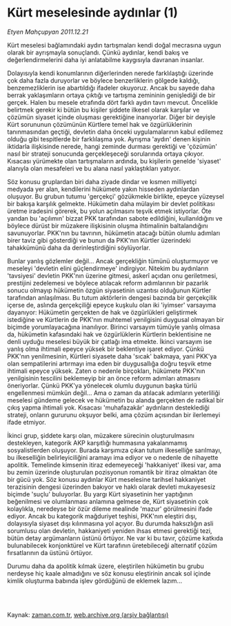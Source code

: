 # Kürt meselesinde aydınlar (1)

*Etyen Mahçupyan 2011.12.21*

<td class="columnist-detail">
<p>Kürt meselesi bağlamındaki aydın tartışmaları kendi doğal mecrasına uygun olarak bir ayrışmayla sonuçlandı. Çünkü aydınlar, kendi bakış ve değerlendirmelerini daha iyi anlatabilme kaygısıyla davranan insanlar.</p>
<p>
<div id="haberMetinDiv">
<p>Dolayısıyla kendi konumlarının diğerlerinden nerede farklılaştığı üzerinde çok daha fazla duruyorlar ve böylece benzerliklerin gölgede kaldığı, benzemezliklerin ise abartıldığı ifadeler okuyoruz. Ancak bu sayede daha berrak yaklaşımların ortaya çıktığı ve tartışma zemininin genişlediği de bir gerçek. Halen bu mesele etrafında dört farklı aydın tavrı mevcut. Öncelikle belirtmek gerekir ki bütün bu kişiler şiddete ilkesel olarak karşılar ve çözümün siyaset içinde oluşması gerektiğine inanıyorlar. Diğer bir deyişle Kürt sorununun çözümünün Kürtlere temel hak ve özgürlüklerinin tanınmasından geçtiği, devletin daha önceki uygulamalarının kabul edilemez olduğu gibi tespitlerde bir farklılaşma yok. Ayrışma 'aydın' denen kişinin iktidarla ilişkisinde nerede, hangi zeminde durması gerektiği ve 'çözümün' nasıl bir strateji sonucunda gerçekleşeceği sorularında ortaya çıkıyor. Kısacası yürümekte olan tartışmaların ardında, bu kişilerin genelde 'siyaset' alanıyla olan mesafeleri ve bu alana nasıl yaklaştıkları yatıyor.
<p>Söz konusu gruplardan biri daha ziyade dindar ve kısmen milliyetçi medyada yer alan, kendilerini hükümete yakın hisseden aydınlardan oluşuyor. Bu grubun tutumu 'gerçekçi' gözükmekle birlikte, epeyce yüzeysel bir bakışa karşılık gelmekte. Hükümetin daha mülayim bir devlet politikası üretme iradesini görerek, bu yolun açılmasını teşvik etmek istiyorlar. Öte yandan bu 'açılımın' bizzat PKK tarafından sabote edildiğini, kullanıldığını ve böylece dürüst bir müzakere ilişkisinin oluşma ihtimalinin baltalandığını savunuyorlar. PKK'nın bu tavrının, hükümetin atacağı bütün olumlu adımları birer taviz gibi gösterdiği ve bunun da PKK'nın Kürtler üzerindeki tahakkümünü daha da derinleştirdiğini söylüyorlar.
<p>Bunlar yanlış gözlemler değil... Ancak gerçekliğin tümünü oluşturmuyor ve meseleyi 'devletin elini güçlendirmeye' indirgiyor. Nitekim bu aydınların 'tavsiyesi' devletin PKK'nın üzerine gitmesi, askerî açıdan onu geriletmesi, prestijini zedelemesi ve böylece atılacak reform adımlarının bir pazarlık sonucu olmayıp hükümetin özgün siyasetinin uzantısı olduğunun Kürtler tarafından anlaşılması. Bu tutum aktörlerin dengesi bazında bir gerçekçilik içerse de, aslında gerçekçiliği epeyce kuşkulu olan iki 'iyimser' varsayıma dayanıyor: Hükümetin gerçekten de hak ve özgürlükleri geliştirmek istediğine ve Kürtlerin de PKK'nın muhtemel yenilgisini duygusal olmayan bir biçimde yorumlayacağına inanılıyor. Birinci varsayım tümüyle yanlış olmasa da, hükümetin kafasındaki hak ve özgürlüklerin Kürtlerin beklentisine ne denli uyduğu meselesi büyük bir çatlağı ima etmekte. İkinci varsayım ise yanlış olma ihtimali epeyce yüksek bir beklentiye işaret ediyor. Çünkü PKK'nın yenilmesinin, Kürtleri siyasete daha 'sıcak' bakmaya, yani PKK'ya olan sempatilerini artırmayı ima eden bir duygusallığa doğru teşvik etme ihtimali epeyce yüksek. Zaten o nedenle birçokları, hükümete PKK'nın yenilgisinin tescilini beklemeyip bir an önce reform adımları atmasını öneriyorlar. Çünkü PKK'ya yönelecek olumlu duygunun başka türlü engellenmesi mümkün değil... Ama o zaman da atılacak adımların yeterliliği meselesi gündeme gelecek ve hükümetin bu alanda gerçekten de radikal bir çıkış yapma ihtimali yok. Kısacası 'muhafazakâr' aydınların desteklediği strateji, onların gururunu okşuyor belki, ama çözüm açısından bir ilerlemeyi ifade etmiyor.
<p>İkinci grup, şiddete karşı olan, müzakere sürecinin oluşturulmasını destekleyen, kategorik AKP karşıtlığı hummasına yakalanmamış sosyalistlerden oluşuyor. Burada karşımıza çıkan tutum ilkeselliğe sarılmayı, bu ilkeselliğin belirleyiciliğini aramayı ima ediyor ve o nedenle de nihayette apolitik. Temelinde kimsenin itiraz edemeyeceği 'hakkaniyet' ilkesi var, ama bu zemin üzerinde oluşturulan pozisyonun romantik bir itiraz olmaktan öte bir gücü yok. Söz konusu aydınlar Kürt meselesine tarihsel hakkaniyet terazisinin dengesi üzerinden bakıyor ve haklı olarak devleti mukayesesiz biçimde 'suçlu' buluyorlar. Bu yargı Kürt siyasetinin her yaptığının beğenilmesi ve olumlanması anlamına gelmese de, Kürt siyasetinin çok kolaylıkla, neredeyse bir özür dileme mealinde 'mazur' görülmesini ifade ediyor. Ancak bu kategorik mağduriyet teşhisi, PKK'nın eleştiri dışı, dolayısıyla siyaset dışı kılınmasına yol açıyor. Bu durumda haksızlığın asli sorumlusu olan devletin, hakkaniyeti yeniden ihsas etmesi gerektiği tezi, bütün detay argümanların üstünü örtüyor. Ne var ki bu tavır, çözüme katkıda bulunabilecek konjonktürel ve Kürt tarafının üretebileceği alternatif çözüm fırsatlarının da üstünü örtüyor.
<p>Durumu daha da apolitik kılmak üzere, eleştirilen hükümetin bu grubu nerdeyse hiç kaale almadığını ve söz konusu eleştirinin ancak sol içinde kimlik oluşturma babında işlev gördüğünü de eklemek lazım... </p></p></p></p></p></div>
</p>


<p><br>
		 </br></p></td>

Kaynak: [zaman.com.tr](http://zaman.com.tr/yazar.do?yazino=1217569), [web.archive.org (arşiv bağlantısı)](http://web.archive.org/web/20120129143230/http://zaman.com.tr/yazar.do?yazino=1217569)
